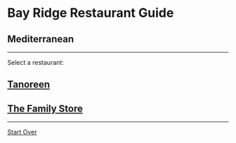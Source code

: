 # Bay Ridge Restaurant Guide
## Mediterranean
---
Select a restaurant:
## [Tanoreen](https://tanoreen.com/)
## [The Family Store](https://familystorecooks.com/)
---
[Start Over](../home.md)